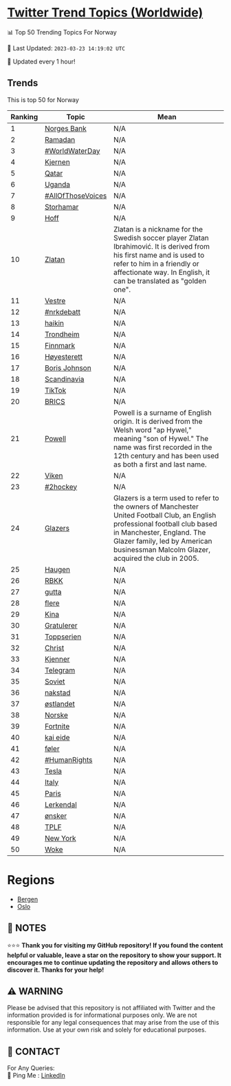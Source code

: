 [Twitter Trend Topics (Worldwide)](https://github.com/ErcinDedeoglu/Twitter-Trend-Topics)
==========


📊 Top 50 Trending Topics For Norway

📆 Last Updated: `2023-03-23 14:19:02 UTC`

🔧 Updated every 1 hour!


## Trends

This is top 50 for Norway

| Ranking | Topic | Mean |
| ------- | ------------ | ------------ |
| 1 | [Norges Bank](http://twitter.com/search?q=Norges+Bank) | N/A |
| 2 | [Ramadan](http://twitter.com/search?q=Ramadan) | N/A |
| 3 | [#WorldWaterDay](http://twitter.com/search?q=%23WorldWaterDay) | N/A |
| 4 | [Kjernen](http://twitter.com/search?q=Kjernen) | N/A |
| 5 | [Qatar](http://twitter.com/search?q=Qatar) | N/A |
| 6 | [Uganda](http://twitter.com/search?q=Uganda) | N/A |
| 7 | [#AllOfThoseVoices](http://twitter.com/search?q=%23AllOfThoseVoices) | N/A |
| 8 | [Storhamar](http://twitter.com/search?q=Storhamar) | N/A |
| 9 | [Hoff](http://twitter.com/search?q=Hoff) | N/A |
| 10 | [Zlatan](http://twitter.com/search?q=Zlatan) | Zlatan is a nickname for the Swedish soccer player Zlatan Ibrahimović. It is derived from his first name and is used to refer to him in a friendly or affectionate way. In English, it can be translated as "golden one". |
| 11 | [Vestre](http://twitter.com/search?q=Vestre) | N/A |
| 12 | [#nrkdebatt](http://twitter.com/search?q=%23nrkdebatt) | N/A |
| 13 | [haikin](http://twitter.com/search?q=haikin) | N/A |
| 14 | [Trondheim](http://twitter.com/search?q=Trondheim) | N/A |
| 15 | [Finnmark](http://twitter.com/search?q=Finnmark) | N/A |
| 16 | [Høyesterett](http://twitter.com/search?q=H%c3%b8yesterett) | N/A |
| 17 | [Boris Johnson](http://twitter.com/search?q=Boris+Johnson) | N/A |
| 18 | [Scandinavia](http://twitter.com/search?q=Scandinavia) | N/A |
| 19 | [TikTok](http://twitter.com/search?q=TikTok) | N/A |
| 20 | [BRICS](http://twitter.com/search?q=BRICS) | N/A |
| 21 | [Powell](http://twitter.com/search?q=Powell) | Powell is a surname of English origin. It is derived from the Welsh word "ap Hywel," meaning "son of Hywel." The name was first recorded in the 12th century and has been used as both a first and last name. |
| 22 | [Viken](http://twitter.com/search?q=Viken) | N/A |
| 23 | [#2hockey](http://twitter.com/search?q=%232hockey) | N/A |
| 24 | [Glazers](http://twitter.com/search?q=Glazers) | Glazers is a term used to refer to the owners of Manchester United Football Club, an English professional football club based in Manchester, England. The Glazer family, led by American businessman Malcolm Glazer, acquired the club in 2005. |
| 25 | [Haugen](http://twitter.com/search?q=Haugen) | N/A |
| 26 | [RBKK](http://twitter.com/search?q=RBKK) | N/A |
| 27 | [gutta](http://twitter.com/search?q=gutta) | N/A |
| 28 | [flere](http://twitter.com/search?q=flere) | N/A |
| 29 | [Kina](http://twitter.com/search?q=Kina) | N/A |
| 30 | [Gratulerer](http://twitter.com/search?q=Gratulerer) | N/A |
| 31 | [Toppserien](http://twitter.com/search?q=Toppserien) | N/A |
| 32 | [Christ](http://twitter.com/search?q=Christ) | N/A |
| 33 | [Kjenner](http://twitter.com/search?q=Kjenner) | N/A |
| 34 | [Telegram](http://twitter.com/search?q=Telegram) | N/A |
| 35 | [Soviet](http://twitter.com/search?q=Soviet) | N/A |
| 36 | [nakstad](http://twitter.com/search?q=nakstad) | N/A |
| 37 | [østlandet](http://twitter.com/search?q=%c3%b8stlandet) | N/A |
| 38 | [Norske](http://twitter.com/search?q=Norske) | N/A |
| 39 | [Fortnite](http://twitter.com/search?q=Fortnite) | N/A |
| 40 | [kai eide](http://twitter.com/search?q=kai+eide) | N/A |
| 41 | [føler](http://twitter.com/search?q=f%c3%b8ler) | N/A |
| 42 | [#HumanRights](http://twitter.com/search?q=%23HumanRights) | N/A |
| 43 | [Tesla](http://twitter.com/search?q=Tesla) | N/A |
| 44 | [Italy](http://twitter.com/search?q=Italy) | N/A |
| 45 | [Paris](http://twitter.com/search?q=Paris) | N/A |
| 46 | [Lerkendal](http://twitter.com/search?q=Lerkendal) | N/A |
| 47 | [ønsker](http://twitter.com/search?q=%c3%b8nsker) | N/A |
| 48 | [TPLF](http://twitter.com/search?q=TPLF) | N/A |
| 49 | [New York](http://twitter.com/search?q=New+York) | N/A |
| 50 | [Woke](http://twitter.com/search?q=Woke) | N/A |



# Regions

* [Bergen](</Norway/Bergen.md>)
* [Oslo](</Norway/Oslo.md>)



## 📝 NOTES

⭐⭐⭐ **Thank you for visiting my GitHub repository! If you found the content helpful or valuable, leave a star on the repository to show your support. It encourages me to continue updating the repository and allows others to discover it. Thanks for your help!**


## ⚠️ WARNING

Please be advised that this repository is not affiliated with Twitter and the information provided is for informational purposes only. We are not responsible for any legal consequences that may arise from the use of this information. Use at your own risk and solely for educational purposes.


## 📨 CONTACT

 For Any Queries:  
            🏓 Ping Me : [LinkedIn](https://www.linkedin.com/in/ercindedeoglu/)
